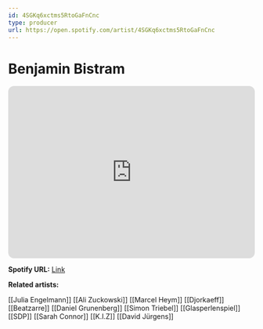```yaml
---
id: 4SGKq6xctms5RtoGaFnCnc
type: producer
url: https://open.spotify.com/artist/4SGKq6xctms5RtoGaFnCnc
---
```

# Benjamin Bistram

<iframe style="border-radius:12px" src="https://open.spotify.com/embed/artist/4SGKq6xctms5RtoGaFnCnc" width="100%" height="352" frameBorder="0" allowfullscreen="" allow="autoplay; clipboard-write; encrypted-media; fullscreen; picture-in-picture" loading="lazy"></iframe>

**Spotify URL:** [Link](https://open.spotify.com/artist/4SGKq6xctms5RtoGaFnCnc)

**Related artists:**

[[Julia Engelmann]]
[[Ali Zuckowski]]
[[Marcel Heym]]
[[Djorkaeff]]
[[Beatzarre]]
[[Daniel Grunenberg]]
[[Simon Triebel]]
[[Glasperlenspiel]]
[[SDP]]
[[Sarah Connor]]
[[K.I.Z]]
[[David Jürgens]]
